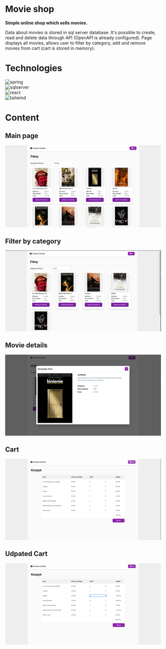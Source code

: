 # Movie shop
**Simple online shop which sells movies.** 

Data about movies is stored in sql server database. It's possible to create, read and delete data through API (OpenAPI is already configured). Page displays all movies, allows user to filter by category, add and remove movies from cart (cart is stored in memory).

# Technologies
![spring](https://img.shields.io/badge/Spring-6DB33F?style=for-the-badge&logo=spring&logoColor=white) <br/>
![sqlserver](https://img.shields.io/badge/Microsoft_SQL_Server-CC2927?style=for-the-badge&logo=microsoft-sql-server&logoColor=white) <br/>
![react](https://img.shields.io/badge/React-20232A?style=for-the-badge&logo=react&logoColor=61DAFB) <br/>
![tailwind](https://img.shields.io/badge/Tailwind_CSS-38B2AC?style=for-the-badge&logo=tailwind-css&logoColor=white) <br/> 

# Content
## Main page
![main-page](./readme_images/AllMovies.PNG)

## Filter by category
![filter-by-category](./readme_images/DramaMovies.PNG)

## Movie details
![movie-details](./readme_images/MovieDetails.PNG)

## Cart
![cart](./readme_images/Cart.PNG)

## Udpated Cart
![updated-cart](./readme_images/UpdatedCart.PNG)
